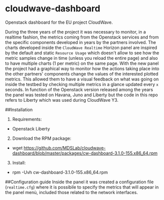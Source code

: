# cloudwave-dashboard
Openstack dashboard for the EU project CloudWave.

During the three years of the project it was necessary to monitor, in a realtime fashion, the metrics coming from the Openstack services and from the specific components developed in years by the partners involved. The charts developed inside the ``CloudWave Realtime`` Horizon panel are inspired by the default and static ``Resource Usage`` which doesn't allow to see how the metric samples change in time (unless you reload the entire page) and also to have multiple charts (1 per metric) on the same page.
With the new panel the project had a graphical way to monitor how the actions taking place into the other partners' components change the values of the interested plotted metrics. This allowed them to have a visual feedback on what was going on inside the testbed by checking multiple metrics in a glance updated every ``x`` seconds.
In function of the Openstack version released among the years the panel was tested on Havana, Juno and Liberty but the code in this repo refers to Liberty which was used during CloudWave Y3.

##Installation
1. Requirements:
  * Openstack Liberty
2. Download the RPM package:
  * wget https://github.com/MDSLab/cloudwave-dashboard/blob/master/packages/cw-dashboard-3.1.0-155.x86_64.rpm
3. Install:
  * rpm -Uvh cw-dashboard-3.1.0-155.x86_64.rpm

##Configuration guide
Inside the panel it was created a configuration file (``realtime.cfg``) where it is possibile to specify the metrics that will appear in the panel menù, included those related to the network interfaces.
